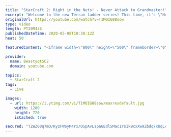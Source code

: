 ```yaml
---
title: "StarCraft 2: Right in the Nuts! - Never Attack to Grandmaster!"
excerpt: "Welcome to the new Terran ladder series! This time, it's \"Never Attack to Grandmaster!\" In this challenge, I play as Terran on the EU ladder, and in every game I'm not allowed to attack with any units except for using Ghosts. I'm allowed to make any army units for defending, as long as I don't attack"
originalUrl: https://youtube.com/watch?v=T1MOIG88sow
type: video
length: PT39M43S
publishedDateTime: 2020-05-08T10:30:12Z
heat: 50

featuredContent: "<iframe width=\"800\" height=\"500\" frameborder=\"0\" src=\"https://www.youtube.com/embed/T1MOIG88sow\" allow=\"accelerometer; autoplay; encrypted-media; gyroscope; picture-in-picture\" allowfullscreen></iframe>"

provider:
  name: BeastyqtSC2
  domain: youtube.com

topics:
  - StarCraft 2
tags:
  - Live

images:
  - url: https://i.ytimg.com/vi/T1MOIG88sow/maxresdefault.jpg
    width: 1280
    height: 720
    isCached: true

secured: "TZWZ60q7mO/KyzFW6yM4rx/OSpAvLspaGEdlSMac1YsIk9cxXw9Zbdq7xUqLcgcjuLu7AY3JNgJoo1pw8+4H2/Gh/5tz2Uaav2tnJdRFNFOXE01u7vdXYRkCPfZ5J9OtOalSXZoBEO2qIvzdOm9Ok40tJSg8bCGH7NvA/H4UICsVtMHEWKlRhTjgY/kHwHqL/8tzq6q3xGEgIOWIy5THb7+V+Jjiu37VnNf7yRdAlg8phTV4NhrZ6xLpwiuudmt/uEGJWeTopBZ6z9c7zN3xp9IKngM8JL1XQB6X48ECFF7BDJ0GR4r6dwT51oP8cTOP/FRiirTtW+/V+3VXRa9eOxlGylwI1DlWGWb3IxmE30j14f9bfMM16gJjMQ4e71oJuh/3e+Qogw3AGvkQEKJ+ei4XoCBaNYMI1jFOAxf97rc=;zgBd1yXdQA9y7kkwtGBFUQ=="
---
```


